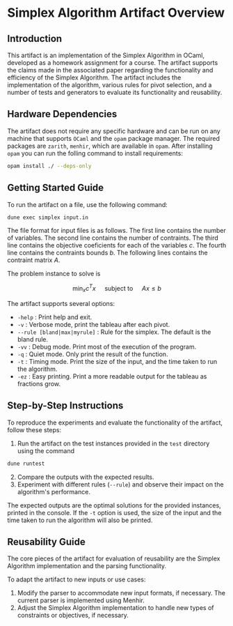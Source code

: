 # Simplex Algorithm Artifact Overview

## Introduction

This artifact is an implementation of the Simplex Algorithm in OCaml, developed as a homework assignment for a course. The artifact supports the claims made in the associated paper regarding the functionality and efficiency of the Simplex Algorithm. The artifact includes the implementation of the algorithm, various rules for pivot selection, and a number of tests and generators to evaluate its functionality and reusability.


## Hardware Dependencies

The artifact does not require any specific hardware and can be run on any machine that supports `OCaml` and the `opam` package manager. The required packages are `zarith`, `menhir`, which are available in `opam`. After installing `opam` you can run the folling command to install requirements:

```bash
opam install ./ --deps-only
```



## Getting Started Guide

To run the artifact on a file, use the following command:

```bash
dune exec simplex input.in
```

The file format for input files is as follows. The first line contains the number of variables. The second line contains the number of contraints. The third line contains the objective coeficients for each of the variables $c$. The fourth line contains the contraints bounds $b$. The following lines contains the contraint matrix $A$.

The problem instance to solve is

$$ \min_x c^T x \quad \text{ subject to } \quad A x \leq b$$


The artifact supports several options:

- `-help` : Print help and exit.
- `-v` : Verbose mode, print the tableau after each pivot.
- `--rule [bland|max|myrule]` : Rule for the simplex. The default is the bland rule.
- `-vv` : Debug mode. Print most of the execution of the program.
- `-q` : Quiet mode. Only print the result of the function.
- `-t` : Timing mode. Print the size of the input, and the time taken to run the algorithm.
- `-ez` : Easy printing. Print a more readable output for the tableau as fractions grow.



## Step-by-Step Instructions

To reproduce the experiments and evaluate the functionality of the artifact, follow these steps:

1. Run the artifact on the test instances provided in the `test` directory using the command

```bash
dune runtest
```

2. Compare the outputs with the expected results.
3. Experiment with different rules (`--rule`) and observe their impact on the algorithm's performance.

The expected outputs are the optimal solutions for the provided instances, printed in the console. If the `-t` option is used, the size of the input and the time taken to run the algorithm will also be printed.


## Reusability Guide

The core pieces of the artifact for evaluation of reusability are the Simplex Algorithm implementation and the parsing functionality.

To adapt the artifact to new inputs or use cases:

1. Modify the parser to accommodate new input formats, if necessary. The current parser is implemented using Menhir.
2. Adjust the Simplex Algorithm implementation to handle new types of constraints or objectives, if necessary.